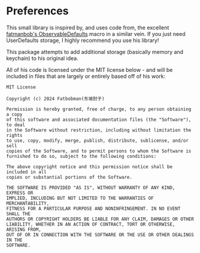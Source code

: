 # Preferences

This small library is inspired by, and uses code from, the excellent [fatmanbob's ObservableDefaults](https://github.com/fatbobman/ObservableDefaults) macro in a similar vein. If you just need UserDefaults storage, I highly recommend you use his library!

This package attempts to add additional storage (basically memory and keychain) to his original idea.

All of his code is licensed under the MIT license below - and will be included in files that are largely or entirely based off of his work:

```text
MIT License

Copyright (c) 2024 Fatbobman(东坡肘子)

Permission is hereby granted, free of charge, to any person obtaining a copy
of this software and associated documentation files (the "Software"), to deal
in the Software without restriction, including without limitation the rights
to use, copy, modify, merge, publish, distribute, sublicense, and/or sell
copies of the Software, and to permit persons to whom the Software is
furnished to do so, subject to the following conditions:

The above copyright notice and this permission notice shall be included in all
copies or substantial portions of the Software.

THE SOFTWARE IS PROVIDED "AS IS", WITHOUT WARRANTY OF ANY KIND, EXPRESS OR
IMPLIED, INCLUDING BUT NOT LIMITED TO THE WARRANTIES OF MERCHANTABILITY,
FITNESS FOR A PARTICULAR PURPOSE AND NONINFRINGEMENT. IN NO EVENT SHALL THE
AUTHORS OR COPYRIGHT HOLDERS BE LIABLE FOR ANY CLAIM, DAMAGES OR OTHER
LIABILITY, WHETHER IN AN ACTION OF CONTRACT, TORT OR OTHERWISE, ARISING FROM,
OUT OF OR IN CONNECTION WITH THE SOFTWARE OR THE USE OR OTHER DEALINGS IN THE
SOFTWARE.
```
